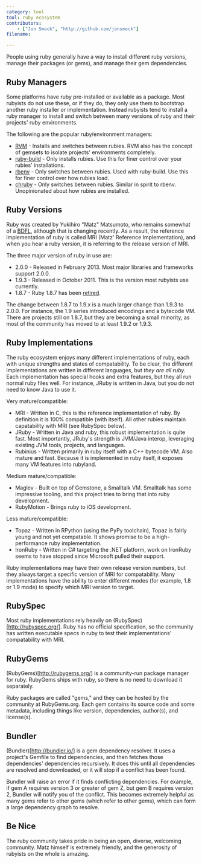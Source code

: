 ```yaml
---
category: tool
tool: ruby ecosystem
contributors:
    - ["Jon Smock", "http://github.com/jonsmock"]
filename:

---
```


People using ruby generally have a way to install different ruby versions,
manage their packages (or gems), and manage their gem dependencies.

## Ruby Managers

Some platforms have ruby pre-installed or available as a package. Most rubyists
do not use these, or if they do, they only use them to bootstrap another ruby
installer or implementation. Instead rubyists tend to install a ruby manager to
install and switch between many versions of ruby and their projects' ruby
environments.

The following are the popular ruby/environment managers:

* [RVM](https://rvm.io/) - Installs and switches between rubies. RVM also has
  the concept of gemsets to isolate projects' environments completely.
* [ruby-build](https://github.com/sstephenson/ruby-build) - Only installs
  rubies. Use this for finer control over your rubies' installations.
* [rbenv](https://github.com/sstephenson/rbenv) - Only switches between rubies.
  Used with ruby-build.  Use this for finer control over how rubies load.
* [chruby](https://github.com/postmodern/chruby) - Only switches between rubies.
  Similar in spirit to rbenv. Unopinionated about how rubies are installed.

## Ruby Versions

Ruby was created by Yukihiro "Matz" Matsumoto, who remains somewhat of a
[BDFL](https://en.wikipedia.org/wiki/Benevolent_Dictator_for_Life), although
that is changing recently. As a result, the reference implementation of ruby is
called MRI (Matz' Reference Implementation), and when you hear a ruby version,
it is referring to the release version of MRI.

The three major version of ruby in use are:

* 2.0.0 - Released in February 2013. Most major libraries and frameworks support
  2.0.0.
* 1.9.3 - Released in October 2011. This is the version most rubyists use
  currently.
* 1.8.7 - Ruby 1.8.7 has been
  [retired](http://www.ruby-lang.org/en/news/2013/06/30/we-retire-1-8-7/).

The change between 1.8.7 to 1.9.x is a much larger change than 1.9.3 to 2.0.0.
For instance, the 1.9 series introduced encodings and a bytecode VM.  There
are projects still on 1.8.7, but they are becoming a small minority, as most of
the community has moved to at least 1.9.2 or 1.9.3.

## Ruby Implementations

The ruby ecosystem enjoys many different implementations of ruby, each with
unique strengths and states of compatability. To be clear, the different
implementations are written in different languages, but *they are all ruby*.
Each implementation has special hooks and extra features, but they all run
normal ruby files well. For instance, JRuby is written in Java, but you do
not need to know Java to use it.

Very mature/compatible:

* MRI - Written in C, this is the reference implementation of ruby. By
  definition it is 100% compatible (with itself). All other rubies
maintain capatability with MRI (see RubySpec below).
* JRuby - Written in Java and ruby, this robust implementation is quite fast.
  Most importantly, JRuby's strength is JVM/Java interop, leveraging existing
JVM tools, projects, and languages.
* Rubinius - Written primarily in ruby itself with a C++ bytecode VM. Also
  mature and fast. Because it is implemented in ruby itself, it exposes many VM
features into rubyland.

Medium mature/compatible:

* Maglev - Built on top of Gemstone, a Smalltalk VM. Smalltalk has some
  impressive tooling, and this project tries to bring that into ruby
development.
* RubyMotion - Brings ruby to iOS development.

Less mature/compatible:

* Topaz - Written in RPython (using the PyPy toolchain), Topaz is fairly young
  and not yet compatable. It shows promise to be a high-performance ruby
implementation.
* IronRuby - Written in C# targeting the .NET platform, work on IronRuby seems
  to have stopped since Microsoft pulled their support.

Ruby implementations may have their own release version numbers, but they always
target a specific version of MRI for compatability. Many implementations have
the ability to enter different modes (for example, 1.8 or 1.9 mode) to specify
which MRI version to target.

## RubySpec

Most ruby implementations rely heavily on (RubySpec)[http://rubyspec.org/]. Ruby
has no official specification, so the community has written executable specs in
ruby to test their implementations' compatability with MRI.

## RubyGems

(RubyGems)[http://rubygems.org/] is a community-run package manager for ruby.
RubyGems ships with ruby, so there is no need to download it separately.

Ruby packages are called "gems," and they can be hosted by the community at
RubyGems.org. Each gem contains its source code and some metadata, including
things like version, dependencies, author(s), and license(s).

## Bundler

(Bundler)[http://bundler.io/] is a gem dependency resolver. It uses a project's
Gemfile to find dependencies, and then fetches those dependencies' dependencies
recursively. It does this until all dependencies are resolved and downloaded, or
it will stop if a conflict has been found.

Bundler will raise an error if it finds conflicting dependencies. For example,
if gem A requires version 3 or greater of gem Z, but gem B requires version 2,
Bundler will notify you of the conflict. This becomes extremely helpful as many
gems refer to other gems (which refer to other gems), which can form a large
dependency graph to resolve.

## Be Nice

The ruby community takes pride in being an open, diverse, welcoming community.
Matz himself is extremely friendly, and the generosity of rubyists on the whole
is amazing.
